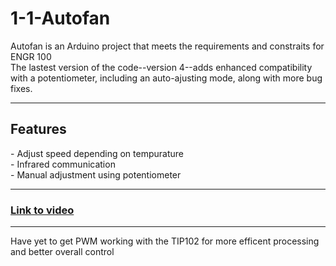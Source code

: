 <h1> 1-1-Autofan </h1>
<p> Autofan is an Arduino project that meets the requirements and constraits for ENGR 100 <br/> The lastest version of the code--version 4--adds enhanced compatibility with a potentiometer, including an auto-ajusting mode, along with more bug fixes. </p>
<hr/>
<h2> Features </h2>
<p> - Adjust speed depending on tempurature <br/> - Infrared communication <br/> - Manual adjustment using potentiometer </p>
<hr/>
<h3><a href="https://www.youtube.com/watch?v=Kh5gfeZp5nU">Link to video</a></h3>
<hr/>
<p> Have yet to get PWM working with the TIP102 for more efficent processing and better overall control </p>
